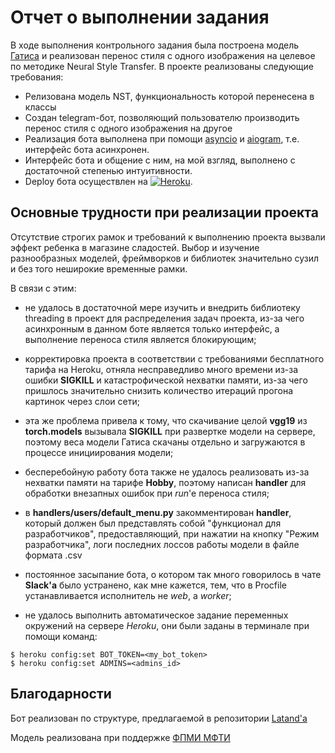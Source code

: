 # Отчет о выполнении задания
В ходе выполнения контрольного задания была построена модель [Гатиса](https://arxiv.org/abs/1508.06576)
и реализован перенос стиля с одного изображения на целевое по методике
Neural Style Transfer.
В проекте реализованы следующие требования:
- Релизована модель NST, функциональность которой перенесена в классы
- Создан telegram-бот, позволяющий пользователю производить перенос стиля с одного изображения на другое
- Реализация бота выполнена при помощи [asyncio](https://docs.python.org/3/library/asyncio.html) и [aiogram](https://docs.aiogram.dev/en/latest/), т.е. интерфейс бота асинхронен.
- Интерфейс бота и общение с ним, на мой взгляд, выполнено с достаточной степенью интуитивности.
- Deploy бота осуществлен на [![Heroku](https://www.herokucdn.com/deploy/button.svg)](https://heroku.com/).


## Основные трудности при реализации проекта
Отсутствие строгих рамок и требований к выполнению проекта вызвали
эффект ребенка в магазине сладостей. Выбор и изучение разнообразных
моделей, фреймворков и библиотек значительно сузил и без того неширокие
временные рамки.

В связи с этим: 
- не удалось в достаточной мере изучить и внедрить
библиотеку threading в проект для распределения задач проекта, из-за
чего асинхронным в данном боте является только интерфейс, а выполнение
переноса стиля является блокирующим;


- корректировка проекта в соответствии с требованиями бесплатного тарифа 
на Heroku, отняла несправедливо много времени из-за ошибки **SIGKILL**
и катастрофической нехватки памяти, из-за чего пришлось значительно
снизить количество итераций прогона картинок через слои сети;


- эта же проблема привела к тому, что скачивание целой **vgg19** из 
**torch.models** вызывала **SIGKILL** при развертке модели на сервере,
поэтому веса модели Гатиса скачаны отдельно и загружаются в
процессе инициирования модели;


- бесперебойную работу бота также не удалось реализовать из-за
нехватки памяти на тарифе **Hobby**, поэтому
написан **handler** для обработки внезапных ошибок при *run*'e
переноса стиля;


- в **handlers/users/default_menu.py** закомментирован **handler**,
который должен был представлять собой "функционал для разработчиков",
предоставляющий, при нажатии на кнопку "Режим разработчика", 
логи последних лоссов работы модели в файле формата .csv


- постоянное засыпание бота, о котором так много говорилось в чате 
**Slack'а** было устранено, как мне кажется, тем, что в Procfile
устанавливается исполнитель не *web*, а *worker*;


- не удалось выполнить автоматическое задание переменных окружений
на сервере *Heroku*, они были заданы в терминале при помощи команд:


```
$ heroku config:set BOT_TOKEN=<my_bot_token>
$ heroku config:set ADMINS=<admins_id>
```


## Благодарности
Бот реализован по структуре, предлагаемой в репозитории [Latand'а](https://github.com/Latand/aiogram-bot-template)

Модель реализована при поддержке [ФПМИ МФТИ](https://www.youtube.com/c/DeepLearningSchool/featured)
